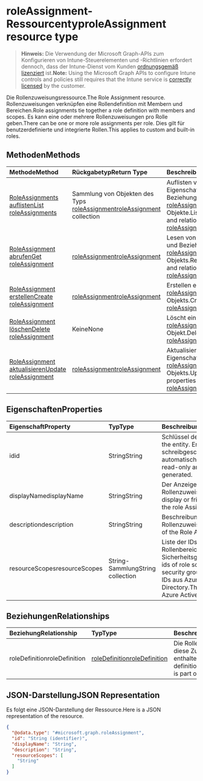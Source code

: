 # <a name="roleassignment-resource-type"></a><span data-ttu-id="e7121-101">roleAssignment-Ressourcentyp</span><span class="sxs-lookup"><span data-stu-id="e7121-101">roleAssignment resource type</span></span>

> <span data-ttu-id="e7121-102">**Hinweis:** Die Verwendung der Microsoft Graph-APIs zum Konfigurieren von Intune-Steuerelementen und -Richtlinien erfordert dennoch, dass der Intune-Dienst vom Kunden [ordnungsgemäß lizenziert](https://go.microsoft.com/fwlink/?linkid=839381) ist.</span><span class="sxs-lookup"><span data-stu-id="e7121-102">**Note:** Using the Microsoft Graph APIs to configure Intune controls and policies still requires that the Intune service is [correctly licensed](https://go.microsoft.com/fwlink/?linkid=839381) by the customer.</span></span>

<span data-ttu-id="e7121-103">Die Rollenzuweisungsressource.</span><span class="sxs-lookup"><span data-stu-id="e7121-103">The Role Assignment resource.</span></span> <span data-ttu-id="e7121-104">Rollenzuweisungen verknüpfen eine Rollendefinition mit Membern und Bereichen.</span><span class="sxs-lookup"><span data-stu-id="e7121-104">Role assignments tie together a role definition with members and scopes.</span></span> <span data-ttu-id="e7121-105">Es kann eine oder mehrere Rollenzuweisungen pro Rolle geben.</span><span class="sxs-lookup"><span data-stu-id="e7121-105">There can be one or more role assignments per role.</span></span> <span data-ttu-id="e7121-106">Dies gilt für benutzerdefinierte und integrierte Rollen.</span><span class="sxs-lookup"><span data-stu-id="e7121-106">This applies to custom and built-in roles.</span></span>
## <a name="methods"></a><span data-ttu-id="e7121-107">Methoden</span><span class="sxs-lookup"><span data-stu-id="e7121-107">Methods</span></span>
|<span data-ttu-id="e7121-108">Methode</span><span class="sxs-lookup"><span data-stu-id="e7121-108">Method</span></span>|<span data-ttu-id="e7121-109">Rückgabetyp</span><span class="sxs-lookup"><span data-stu-id="e7121-109">Return Type</span></span>|<span data-ttu-id="e7121-110">Beschreibung</span><span class="sxs-lookup"><span data-stu-id="e7121-110">Description</span></span>|
|:---|:---|:---|
|[<span data-ttu-id="e7121-111">RoleAssignments auflisten</span><span class="sxs-lookup"><span data-stu-id="e7121-111">List roleAssignments</span></span>](../api/intune_rbac_roleassignment_list.md)|<span data-ttu-id="e7121-112">Sammlung von Objekten des Typs [roleAssignment](../resources/intune_rbac_roleassignment.md)</span><span class="sxs-lookup"><span data-stu-id="e7121-112">[roleAssignment](../resources/intune_rbac_roleassignment.md) collection</span></span>|<span data-ttu-id="e7121-113">Auflisten von Eigenschaften und Beziehungen der [roleAssignment](../resources/intune_rbac_roleassignment.md)-Objekte.</span><span class="sxs-lookup"><span data-stu-id="e7121-113">List properties and relationships of the [roleAssignment](../resources/intune_rbac_roleassignment.md) objects.</span></span>|
|[<span data-ttu-id="e7121-114">RoleAssignment abrufen</span><span class="sxs-lookup"><span data-stu-id="e7121-114">Get roleAssignment</span></span>](../api/intune_rbac_roleassignment_get.md)|[<span data-ttu-id="e7121-115">roleAssignment</span><span class="sxs-lookup"><span data-stu-id="e7121-115">roleAssignment</span></span>](../resources/intune_rbac_roleassignment.md)|<span data-ttu-id="e7121-116">Lesen von Eigenschaften und Beziehungen des [roleAssignment](../resources/intune_rbac_roleassignment.md)-Objekts.</span><span class="sxs-lookup"><span data-stu-id="e7121-116">Read properties and relationships of the [roleAssignment](../resources/intune_rbac_roleassignment.md) object.</span></span>|
|[<span data-ttu-id="e7121-117">RoleAssignment erstellen</span><span class="sxs-lookup"><span data-stu-id="e7121-117">Create roleAssignment</span></span>](../api/intune_rbac_roleassignment_create.md)|[<span data-ttu-id="e7121-118">roleAssignment</span><span class="sxs-lookup"><span data-stu-id="e7121-118">roleAssignment</span></span>](../resources/intune_rbac_roleassignment.md)|<span data-ttu-id="e7121-119">Erstellen eines neuen [roleAssignment](../resources/intune_rbac_roleassignment.md)-Objekts.</span><span class="sxs-lookup"><span data-stu-id="e7121-119">Create a new [roleAssignment](../resources/intune_rbac_roleassignment.md) object.</span></span>|
|[<span data-ttu-id="e7121-120">RoleAssignment löschen</span><span class="sxs-lookup"><span data-stu-id="e7121-120">Delete roleAssignment</span></span>](../api/intune_rbac_roleassignment_delete.md)|<span data-ttu-id="e7121-121">Keine</span><span class="sxs-lookup"><span data-stu-id="e7121-121">None</span></span>|<span data-ttu-id="e7121-122">Löscht ein [roleAssignment](../resources/intune_rbac_roleassignment.md)-Objekt.</span><span class="sxs-lookup"><span data-stu-id="e7121-122">Deletes a [roleAssignment](../resources/intune_rbac_roleassignment.md).</span></span>|
|[<span data-ttu-id="e7121-123">RoleAssignment aktualisieren</span><span class="sxs-lookup"><span data-stu-id="e7121-123">Update roleAssignment</span></span>](../api/intune_rbac_roleassignment_update.md)|[<span data-ttu-id="e7121-124">roleAssignment</span><span class="sxs-lookup"><span data-stu-id="e7121-124">roleAssignment</span></span>](../resources/intune_rbac_roleassignment.md)|<span data-ttu-id="e7121-125">Aktualisieren der Eigenschaften eines [roleAssignment](../resources/intune_rbac_roleassignment.md)-Objekts.</span><span class="sxs-lookup"><span data-stu-id="e7121-125">Update the properties of a [roleAssignment](../resources/intune_rbac_roleassignment.md) object.</span></span>|

## <a name="properties"></a><span data-ttu-id="e7121-126">Eigenschaften</span><span class="sxs-lookup"><span data-stu-id="e7121-126">Properties</span></span>
|<span data-ttu-id="e7121-127">Eigenschaft</span><span class="sxs-lookup"><span data-stu-id="e7121-127">Property</span></span>|<span data-ttu-id="e7121-128">Typ</span><span class="sxs-lookup"><span data-stu-id="e7121-128">Type</span></span>|<span data-ttu-id="e7121-129">Beschreibung</span><span class="sxs-lookup"><span data-stu-id="e7121-129">Description</span></span>|
|:---|:---|:---|
|<span data-ttu-id="e7121-130">id</span><span class="sxs-lookup"><span data-stu-id="e7121-130">id</span></span>|<span data-ttu-id="e7121-131">String</span><span class="sxs-lookup"><span data-stu-id="e7121-131">String</span></span>|<span data-ttu-id="e7121-132">Schlüssel der Entität</span><span class="sxs-lookup"><span data-stu-id="e7121-132">Key of the entity.</span></span> <span data-ttu-id="e7121-133">Er ist schreibgeschützt und wird automatisch generiert.</span><span class="sxs-lookup"><span data-stu-id="e7121-133">This is read-only and automatically generated.</span></span>|
|<span data-ttu-id="e7121-134">displayName</span><span class="sxs-lookup"><span data-stu-id="e7121-134">displayName</span></span>|<span data-ttu-id="e7121-135">String</span><span class="sxs-lookup"><span data-stu-id="e7121-135">String</span></span>|<span data-ttu-id="e7121-136">Der Anzeigename der Rollenzuweisung.</span><span class="sxs-lookup"><span data-stu-id="e7121-136">The display or friendly name of the role Assignment.</span></span>|
|<span data-ttu-id="e7121-137">description</span><span class="sxs-lookup"><span data-stu-id="e7121-137">description</span></span>|<span data-ttu-id="e7121-138">String</span><span class="sxs-lookup"><span data-stu-id="e7121-138">String</span></span>|<span data-ttu-id="e7121-139">Beschreibung der Rollenzuweisung.</span><span class="sxs-lookup"><span data-stu-id="e7121-139">Description of the Role Assignment.</span></span>|
|<span data-ttu-id="e7121-140">resourceScopes</span><span class="sxs-lookup"><span data-stu-id="e7121-140">resourceScopes</span></span>|<span data-ttu-id="e7121-141">String-Sammlung</span><span class="sxs-lookup"><span data-stu-id="e7121-141">String collection</span></span>|<span data-ttu-id="e7121-142">Liste der IDs der Rollenbereichsmitglieder-Sicherheitsgruppen.</span><span class="sxs-lookup"><span data-stu-id="e7121-142">List of ids of role scope member security groups.</span></span>  <span data-ttu-id="e7121-143">Dies sind IDs aus Azure Active Directory.</span><span class="sxs-lookup"><span data-stu-id="e7121-143">These are IDs from Azure Active Directory.</span></span>|

## <a name="relationships"></a><span data-ttu-id="e7121-144">Beziehungen</span><span class="sxs-lookup"><span data-stu-id="e7121-144">Relationships</span></span>
|<span data-ttu-id="e7121-145">Beziehung</span><span class="sxs-lookup"><span data-stu-id="e7121-145">Relationship</span></span>|<span data-ttu-id="e7121-146">Typ</span><span class="sxs-lookup"><span data-stu-id="e7121-146">Type</span></span>|<span data-ttu-id="e7121-147">Beschreibung</span><span class="sxs-lookup"><span data-stu-id="e7121-147">Description</span></span>|
|:---|:---|:---|
|<span data-ttu-id="e7121-148">roleDefinition</span><span class="sxs-lookup"><span data-stu-id="e7121-148">roleDefinition</span></span>|[<span data-ttu-id="e7121-149">roleDefinition</span><span class="sxs-lookup"><span data-stu-id="e7121-149">roleDefinition</span></span>](../resources/intune_rbac_roledefinition.md)|<span data-ttu-id="e7121-150">Die Rollendefinition, in der diese Zuweisung enthalten ist.</span><span class="sxs-lookup"><span data-stu-id="e7121-150">Role definition this assignment is part of.</span></span>|

## <a name="json-representation"></a><span data-ttu-id="e7121-151">JSON-Darstellung</span><span class="sxs-lookup"><span data-stu-id="e7121-151">JSON Representation</span></span>
<span data-ttu-id="e7121-152">Es folgt eine JSON-Darstellung der Ressource.</span><span class="sxs-lookup"><span data-stu-id="e7121-152">Here is a JSON representation of the resource.</span></span>
<!-- {
  "blockType": "resource",
  "keyProperty": "id",
  "@odata.type": "microsoft.graph.roleAssignment"
}
-->
``` json
{
  "@odata.type": "#microsoft.graph.roleAssignment",
  "id": "String (identifier)",
  "displayName": "String",
  "description": "String",
  "resourceScopes": [
    "String"
  ]
}
```



